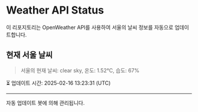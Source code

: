 
# Weather API Status

이 리포지토리는 OpenWeather API를 사용하여 서울의 날씨 정보를 자동으로 업데이트합니다.

## 현재 서울 날씨
> 서울의 현재 날씨: clear sky, 온도: 1.52°C, 습도: 67%

⏳ 업데이트 시간: 2025-02-16 13:23:31 (UTC)

---
자동 업데이트 봇에 의해 관리됩니다.
